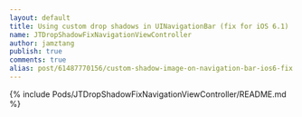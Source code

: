 ```yaml
--- 
layout: default
title: Using custom drop shadows in UINavigationBar (fix for iOS 6.1)
name: JTDropShadowFixNavigationViewController
author: jamztang
publish: true
comments: true
alias: post/61487770156/custom-shadow-image-on-navigation-bar-ios6-fix
---
```


{% include Pods/JTDropShadowFixNavigationViewController/README.md %}
